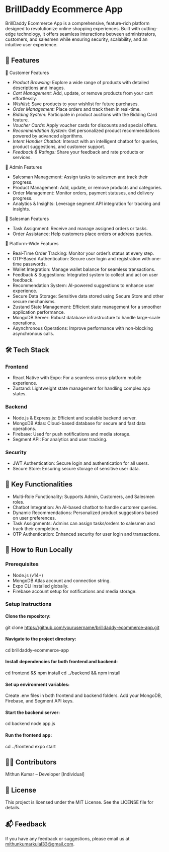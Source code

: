 # BrillDaddy Ecommerce App
BrillDaddy Ecommerce App is a comprehensive, feature-rich platform designed to revolutionize online shopping experiences. Built with cutting-edge technology, it offers seamless interactions between administrators, customers, and salesmen while ensuring security, scalability, and an intuitive user experience.

## 🚀 Features
🔹 Customer Features
- *Product Browsing:* Explore a wide range of products with detailed descriptions and images.
- *Cart Management:* Add, update, or remove products from your cart effortlessly.
- *Wishlist:* Save products to your wishlist for future purchases.
- *Order Management:* Place orders and track them in real-time.
- *Bidding System:* Participate in product auctions with the Bidding Card feature.
- *Voucher Cards:* Apply voucher cards for discounts and special offers.
- *Recommendation System:* Get personalized product recommendations powered by advanced algorithms.
- *Intent Handler Chatbot:* Interact with an intelligent chatbot for queries, product suggestions, and customer support.
- *Feedback & Ratings:* Share your feedback and rate products or services.
  
🔹 Admin Features
- Salesman Management: Assign tasks to salesmen and track their progress.
- Product Management: Add, update, or remove products and categories.
- Order Management: Monitor orders, payment statuses, and delivery progress.
- Analytics & Insights: Leverage segment API integration for tracking and insights.

🔹 Salesman Features
- Task Assignment: Receive and manage assigned orders or tasks.
- Order Assistance: Help customers place orders or address queries.
  
🔹 Platform-Wide Features
- Real-Time Order Tracking: Monitor your order’s status at every step.
- OTP-Based Authentication: Secure user login and registration with one-time passwords.
- Wallet Integration: Manage wallet balance for seamless transactions.
- Feedback & Suggestions: Integrated system to collect and act on user feedback.
- Recommendation System: AI-powered suggestions to enhance user experience.
- Secure Data Storage: Sensitive data stored using Secure Store and other secure mechanisms.
- Zustand State Management: Efficient state management for a smoother application performance.
- MongoDB Server: Robust database infrastructure to handle large-scale operations.
- Asynchronous Operations: Improve performance with non-blocking asynchronous calls.
  
## 🛠️ Tech Stack
### Frontend
- React Native with Expo: For a seamless cross-platform mobile experience.
- Zustand: Lightweight state management for handling complex app states.
  
### Backend
- Node.js & Express.js: Efficient and scalable backend server.
- MongoDB Atlas: Cloud-based database for secure and fast data operations.
- Firebase: Used for push notifications and media storage.
- Segment API: For analytics and user tracking.
  
### Security
- JWT Authentication: Secure login and authentication for all users.
- Secure Store: Ensuring secure storage of sensitive user data.
  
## 🔗 Key Functionalities
- Multi-Role Functionality: Supports Admin, Customers, and Salesmen roles.
- Chatbot Integration: An AI-based chatbot to handle customer queries.
- Dynamic Recommendations: Personalized product suggestions based on user preferences.
- Task Assignments: Admins can assign tasks/orders to salesmen and track their completion.
- OTP Authentication: Enhanced security for user login and transactions.
  
## 📱 How to Run Locally
### Prerequisites
- Node.js (v14+)
- MongoDB Atlas account and connection string.
- Expo CLI installed globally.
- Firebase account setup for notifications and media storage.

### Setup Instructions
#### Clone the repository:
git clone https://github.com/yourusername/brilldaddy-ecommerce-app.git

#### Navigate to the project directory:
cd brilldaddy-ecommerce-app

#### Install dependencies for both frontend and backend:
cd frontend && npm install
cd ../backend && npm install

#### Set up environment variables:
Create .env files in both frontend and backend folders.
Add your MongoDB, Firebase, and Segment API keys.

#### Start the backend server:
cd backend
node app.js

#### Run the frontend app:
cd ../frontend
expo start

## 🧑‍💻 Contributors
Mithun Kumar – Developer
[Individual]

## 📄 License
This project is licensed under the MIT License. See the LICENSE file for details.

## 📬 Feedback
If you have any feedback or suggestions, please email us at mithunkumarkulal33@gmail.com.

